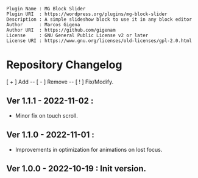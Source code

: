 ```
Plugin Name : MG Block Slider
Plugin URI  : https://wordpress.org/plugins/mg-block-slider
Description : A simple slideshow block to use it in any block editor
Author      : Marcos Gigena
Author URI  : https://github.com/gigenam
License     : GNU General Public License v2 or later
License URI : https://www.gnu.org/licenses/old-licenses/gpl-2.0.html
```

# Repository Changelog

[ + ] Add -- [ - ] Remove -- [ ! ] Fix/Modify.

## Ver 1.1.1 - 2022-11-02 :

- Minor fix on touch scroll.

## Ver 1.1.0 - 2022-11-01 :

- Improvements in optimization for animations on lost focus.

## Ver 1.0.0 - 2022-10-19 : Init version.
